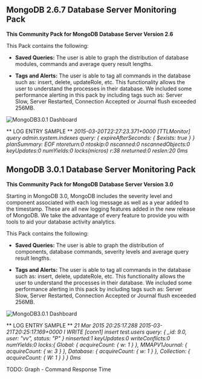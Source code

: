 MongoDB 2.6.7 Database Server Monitoring Pack
------------------------------------

**This Community Pack for MongoDB Database Server Version 2.6**

This Pack contains the following:

* **Saved Queries:** The user is able to graph the distribution of database modules, commands and average query result lengths. 

* **Tags and Alerts:** The user is able to tag all commands in the database such as: insert, delete, updateRole, etc. This functionality allows the user to understand the processes in their database. We included some performance alerting in this pack by including tags such as: Server Slow, Server Restarted, Connection Accepted or Journal flush exceeded 256MB.


![MongoDB3.0.1 Dashboard](https://raw.githubusercontent.com/siniar1990/le_community_packs/master/MongoDB/v2_6_7.png)

** LOG ENTRY SAMPLE **
*2015-03-20T22:27:23.371+0000 [TTLMonitor] query admin.system.indexes query: { expireAfterSeconds: { $exists: true } } planSummary: EOF ntoreturn:0 ntoskip:0 nscanned:0 nscannedObjects:0 keyUpdates:0 numYields:0 locks(micros) r:38 nreturned:0 reslen:20 0ms*

MongoDB 3.0.1 Database Server Monitoring Pack
------------------------------------

**This Community Pack for MongoDB Database Server Version 3.0**

Starting in MongoDB 3.0, MongoDB includes the severity level and component associated with each log message as well as a year added to the timestamp. These are all new logging features added in the new release of MongoDB. We take the advantage of every feature to provide you with tools to aid your database activity analytics. 

This Pack contains the following:

* **Saved Queries:** The user is able to graph the distribution of components, database commands, severity levels and average query result lengths.  

* **Tags and Alerts:** The user is able to tag all commands in the database such as: insert, delete, updateRole, etc. This functionality allows the user to understand the processes in their database. We included some performance alerting in this pack by including tags such as: Server Slow, Server Restarted, Connection Accepted or Journal flush exceeded 256MB.

![MongoDB3.0.1 Dashboard](https://github.com/siniar1990/le_community_packs/raw/master/MongoDB/v3_0_1.png)

** LOG ENTRY SAMPLE **
*21 Mar 2015 20:25:17.288  2015-03-21T20:25:17.169+0000 I WRITE    [conn1] insert test.users query: { _id: 9.0, user: "vv", status: "P" } ninserted:1 keyUpdates:0 writeConflicts:0 numYields:0 locks:{ Global: { acquireCount: { w: 1 } }, MMAPV1Journal: { acquireCount: { w: 3 } }, Database: { acquireCount: { w: 1 } }, Collection: { acquireCount: { W: 1 } } } 0ms*

TODO: Graph - Command Response Time